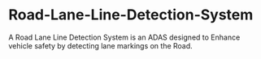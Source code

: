 # Road-Lane-Line-Detection-System
A Road Lane Line Detection System is an ADAS designed to Enhance vehicle safety by detecting lane markings on the Road.
